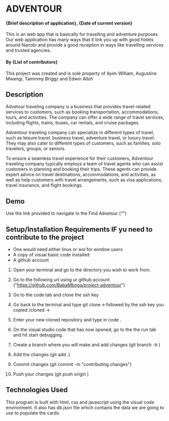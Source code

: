 # ADVENTOUR

#### {Brief description of application}, {Date of current version}
This is an web app that is basically for travelling and adventure purposes. Our web application has many ways that it link you up with good hotels around Nairobi and provide a good reception in ways like travelling services and trusted agencies.

#### By **{List of contributors}**

This project was created and is sole property of Ayim William, Augustine Mwangi, Tammmy Briggz and Edwin Alloh

## Description
Advetour traveling company is a business that provides travel-related services to customers, such as booking transportation, accommodations, tours, and activities. The company can offer a wide range of travel services, including flights, trains, buses, car rentals, and cruise packages.

Adventour traveling company can specialize in different types of travel, such as leisure travel, business travel, adventure travel, or luxury travel. They may also cater to different types of customers, such as families, solo travelers, groups, or seniors.

To ensure a seamless travel experience for their customers, Adventour traveling company typically employs a team of travel agents who can assist customers in planning and booking their trips. These agents can provide expert advice on travel destinations, accommodations, and activities, as well as help customers with travel arrangements, such as visa applications, travel insurance, and flight bookings.

## Demo

Use the link provided to navigate to the Find Advetour ("")


## Setup/Installation Requirements IF yu need to contribute to the project

- One would need either linux or wsl for window users
- A copy of visual basic code installed
- A github account

1. Open your terminal and go to the directory you wish to work from.
2. Go to the following url using ur github account ("https://github.com/BabaMboga/project-adventour")

3. Go to the code tab and clone the ssh key
4. Go back to the terminal and type git clone <-followed by the ssh key you copied /cloned ->
5. Enter your new cloned repository and type in code .
6. On the visual studio code that has now opened, go to the the run tab and hit start debugging.
7. Create a branch where you will make and add changes (git branch -b <branchname>)
8. Add the changes (git add .)
9. Commit changes (git commit -m "contributing changes")
10. Push your changes (git push origin <branchname>)

## Technologies Used

This program is built with html, css and javascript using the visual code environment.
It also has db.json file which contains the data we are going to use to populate the cards.



